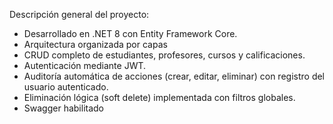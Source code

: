 Descripción general del proyecto:
- Desarrollado en .NET 8 con Entity Framework Core.
- Arquitectura organizada por capas
- CRUD completo de estudiantes, profesores, cursos y calificaciones.
- Autenticación mediante JWT.
- Auditoría automática de acciones (crear, editar, eliminar) con registro del usuario autenticado.
- Eliminación lógica (soft delete) implementada con filtros globales.
- Swagger habilitado
